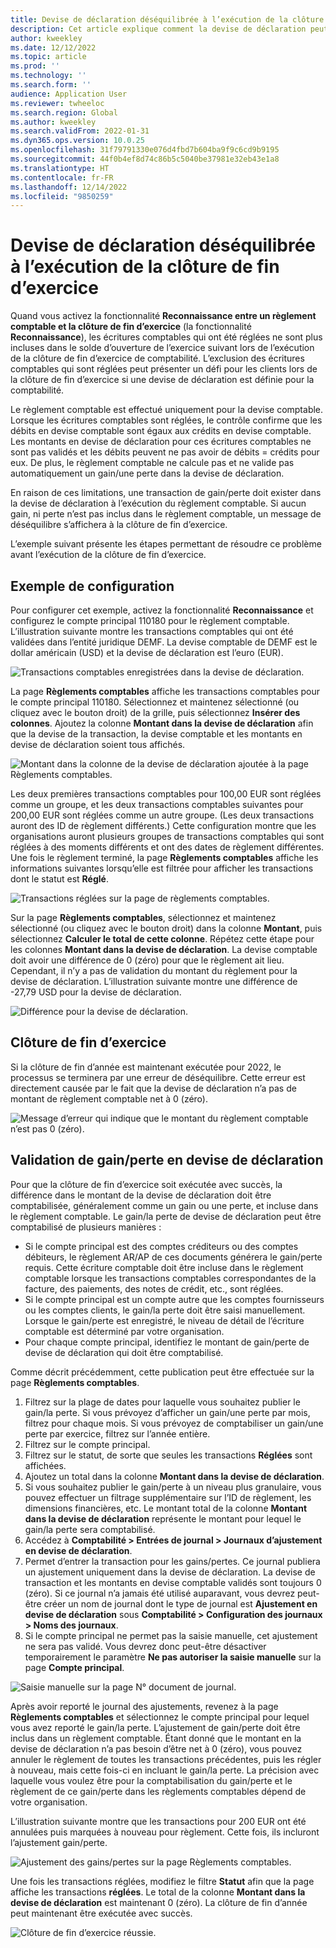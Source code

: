 ```yaml
---
title: Devise de déclaration déséquilibrée à l’exécution de la clôture de fin d’exercice
description: Cet article explique comment la devise de déclaration peut être déséquilibrée lors de l’exécution de la clôture de fin d’exercice.
author: kweekley
ms.date: 12/12/2022
ms.topic: article
ms.prod: ''
ms.technology: ''
ms.search.form: ''
audience: Application User
ms.reviewer: twheeloc
ms.search.region: Global
ms.author: kweekley
ms.search.validFrom: 2022-01-31
ms.dyn365.ops.version: 10.0.25
ms.openlocfilehash: 31f79791330e076d4fbd7b604ba9f9c6cd9b9195
ms.sourcegitcommit: 44f0b4ef8d74c86b5c5040be37981e32eb43e1a8
ms.translationtype: HT
ms.contentlocale: fr-FR
ms.lasthandoff: 12/14/2022
ms.locfileid: "9850259"
---
```

# <a name="reporting-currency-out-of-balance-when-the-year-end-close-is-run"></a>Devise de déclaration déséquilibrée à l’exécution de la clôture de fin d’exercice

Quand vous activez la fonctionnalité **Reconnaissance entre un règlement comptable et la clôture de fin d’exercice** (la fonctionnalité **Reconnaissance**), les écritures comptables qui ont été réglées ne sont plus incluses dans le solde d’ouverture de l’exercice suivant lors de l’exécution de la clôture de fin d’exercice de comptabilité. L’exclusion des écritures comptables qui sont réglées peut présenter un défi pour les clients lors de la clôture de fin d’exercice si une devise de déclaration est définie pour la comptabilité.

Le règlement comptable est effectué uniquement pour la devise comptable. Lorsque les écritures comptables sont réglées, le contrôle confirme que les débits en devise comptable sont égaux aux crédits en devise comptable. Les montants en devise de déclaration pour ces écritures comptables ne sont pas validés et les débits peuvent ne pas avoir de débits = crédits pour eux. De plus, le règlement comptable ne calcule pas et ne valide pas automatiquement un gain/une perte dans la devise de déclaration.

En raison de ces limitations, une transaction de gain/perte doit exister dans la devise de déclaration à l’exécution du règlement comptable. Si aucun gain, ni perte n’est pas inclus dans le règlement comptable, un message de déséquilibre s’affichera à la clôture de fin d’exercice.

L’exemple suivant présente les étapes permettant de résoudre ce problème avant l’exécution de la clôture de fin d’exercice.

## <a name="example-setup"></a>Exemple de configuration

Pour configurer cet exemple, activez la fonctionnalité **Reconnaissance** et configurez le compte principal 110180 pour le règlement comptable. L’illustration suivante montre les transactions comptables qui ont été validées dans l’entité juridique DEMF. La devise comptable de DEMF est le dollar américain (USD) et la devise de déclaration est l’euro (EUR).

![Transactions comptables enregistrées dans la devise de déclaration.](./media/reporting-currency-1.png)

La page **Règlements comptables** affiche les transactions comptables pour le compte principal 110180. Sélectionnez et maintenez sélectionné (ou cliquez avec le bouton droit) de la grille, puis sélectionnez **Insérer des colonnes**. Ajoutez la colonne **Montant dans la devise de déclaration** afin que la devise de la transaction, la devise comptable et les montants en devise de déclaration soient tous affichés.

![Montant dans la colonne de la devise de déclaration ajoutée à la page Règlements comptables.](./media/Ledger-settlement2.png)

Les deux premières transactions comptables pour 100,00 EUR sont réglées comme un groupe, et les deux transactions comptables suivantes pour 200,00 EUR sont réglées comme un autre groupe. (Les deux transactions auront des ID de règlement différents.) Cette configuration montre que les organisations auront plusieurs groupes de transactions comptables qui sont réglées à des moments différents et ont des dates de règlement différentes. Une fois le règlement terminé, la page **Règlements comptables** affiche les informations suivantes lorsqu’elle est filtrée pour afficher les transactions dont le statut est **Réglé**.

![Transactions réglées sur la page de règlements comptables.](./media/Settled-trans-filtered3.png)

Sur la page **Règlements comptables**, sélectionnez et maintenez sélectionné (ou cliquez avec le bouton droit) dans la colonne **Montant**, puis sélectionnez **Calculer le total de cette colonne**. Répétez cette étape pour les colonnes **Montant dans la devise de déclaration**. La devise comptable doit avoir une différence de 0 (zéro) pour que le règlement ait lieu. Cependant, il n’y a pas de validation du montant du règlement pour la devise de déclaration. L’illustration suivante montre une différence de -27,79 USD pour la devise de déclaration.

![Différence pour la devise de déclaration.](./media/Difference4.png)

## <a name="year-end-close"></a>Clôture de fin d’exercice

Si la clôture de fin d’année est maintenant exécutée pour 2022, le processus se terminera par une erreur de déséquilibre. Cette erreur est directement causée par le fait que la devise de déclaration n’a pas de montant de règlement comptable net à 0 (zéro).

![Message d’erreur qui indique que le montant du règlement comptable n’est pas 0 (zéro).](./media/YEC5.png)

## <a name="posting-reporting-currency-gainloss"></a>Validation de gain/perte en devise de déclaration

Pour que la clôture de fin d’exercice soit exécutée avec succès, la différence dans le montant de la devise de déclaration doit être comptabilisée, généralement comme un gain ou une perte, et incluse dans le règlement comptable. Le gain/la perte de devise de déclaration peut être comptabilisé de plusieurs manières :

- Si le compte principal est des comptes créditeurs ou des comptes débiteurs, le règlement AR/AP de ces documents générera le gain/perte requis. Cette écriture comptable doit être incluse dans le règlement comptable lorsque les transactions comptables correspondantes de la facture, des paiements, des notes de crédit, etc., sont réglées.
- Si le compte principal est un compte autre que les comptes fournisseurs ou les comptes clients, le gain/la perte doit être saisi manuellement. Lorsque le gain/perte est enregistré, le niveau de détail de l’écriture comptable est déterminé par votre organisation.
- Pour chaque compte principal, identifiez le montant de gain/perte de devise de déclaration qui doit être comptabilisé.

Comme décrit précédemment, cette publication peut être effectuée sur la page **Règlements comptables**.

1. Filtrez sur la plage de dates pour laquelle vous souhaitez publier le gain/la perte. Si vous prévoyez d’afficher un gain/une perte par mois, filtrez pour chaque mois. Si vous prévoyez de comptabiliser un gain/une perte par exercice, filtrez sur l’année entière.
2. Filtrez sur le compte principal.
3. Filtrez sur le statut, de sorte que seules les transactions **Réglées** sont affichées.
4. Ajoutez un total dans la colonne **Montant dans la devise de déclaration**.
5. Si vous souhaitez publier le gain/perte à un niveau plus granulaire, vous pouvez effectuer un filtrage supplémentaire sur l’ID de règlement, les dimensions financières, etc. Le montant total de la colonne **Montant dans la devise de déclaration** représente le montant pour lequel le gain/la perte sera comptabilisé.
6. Accédez à **Comptabilité \> Entrées de journal \> Journaux d’ajustement en devise de déclaration**.
7. Permet d’entrer la transaction pour les gains/pertes. Ce journal publiera un ajustement uniquement dans la devise de déclaration. La devise de transaction et les montants en devise comptable validés sont toujours 0 (zéro). Si ce journal n’a jamais été utilisé auparavant, vous devrez peut-être créer un nom de journal dont le type de journal est **Ajustement en devise de déclaration** sous **Comptabilité \> Configuration des journaux \> Noms des journaux**.
8. Si le compte principal ne permet pas la saisie manuelle, cet ajustement ne sera pas validé. Vous devrez donc peut-être désactiver temporairement le paramètre **Ne pas autoriser la saisie manuelle** sur la page **Compte principal**.

![Saisie manuelle sur la page N° document de journal.](./media/Manual-entry6.png)

Après avoir reporté le journal des ajustements, revenez à la page **Règlements comptables** et sélectionnez le compte principal pour lequel vous avez reporté le gain/la perte. L’ajustement de gain/perte doit être inclus dans un règlement comptable. Étant donné que le montant en la devise de déclaration n’a pas besoin d’être net à 0 (zéro), vous pouvez annuler le règlement de toutes les transactions précédentes, puis les régler à nouveau, mais cette fois-ci en incluant le gain/la perte. La précision avec laquelle vous voulez être pour la comptabilisation du gain/perte et le règlement de ce gain/perte dans les règlements comptables dépend de votre organisation.

L’illustration suivante montre que les transactions pour 200 EUR ont été annulées puis marquées à nouveau pour règlement. Cette fois, ils incluront l’ajustement gain/perte.

![Ajustement des gains/pertes sur la page Règlements comptables.](./media/gain-loss7.png)

Une fois les transactions réglées, modifiez le filtre **Statut** afin que la page affiche les transactions **réglées**. Le total de la colonne **Montant dans la devise de déclaration** est maintenant 0 (zéro). La clôture de fin d’année peut maintenant être exécutée avec succès.

![Clôture de fin d’exercice réussie.](./media/Zero-settled8.png)
